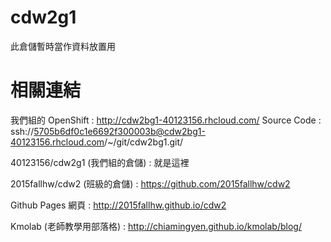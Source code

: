# cdw2g1

此倉儲暫時當作資料放置用

# 相關連結

我們組的 OpenShift : 
http://cdw2bg1-40123156.rhcloud.com/
Source Code : 
ssh://5705b6df0c1e6692f300003b@cdw2bg1-40123156.rhcloud.com/~/git/cdw2bg1.git/

40123156/cdw2g1 (我們組的倉儲) : 
就是這裡

2015fallhw/cdw2 (班級的倉儲) : 
https://github.com/2015fallhw/cdw2

Github Pages 網頁 : 
http://2015fallhw.github.io/cdw2

Kmolab (老師教學用部落格) : 
http://chiamingyen.github.io/kmolab/blog/

